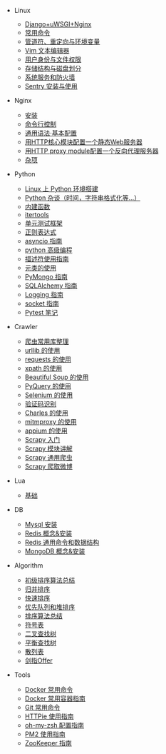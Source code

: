 * Linux
  * [Django+uWSGI+Nginx](linux/Django_uWSGI_Nginx.md)  
  * [常用命令](linux/base_command.md)  
  * [管道符、重定向与环境变量](linux/管道符、重定向与环境变量.md)  
  * [Vim 文本编辑器](linux/Vim文本编辑器.md)  
  * [用户身份与文件权限](linux/用户身份与文件权限.md)  
  * [存储结构与磁盘划分](linux/存储结构与磁盘划分.md)  
  * [系统服务和防火墙](linux/系统服务和防火墙.md)  
  * [Sentry 安装与使用](linux/sentryguide.md)  
* Nginx
  * [安装](nginx/安装.md)
  * [命令行控制](nginx/命令行控制.md)
  * [通用语法·基本配置](nginx/基本配置.md)
  * [用HTTP核心模块配置一个静态Web服务器](nginx/用HTTP核心模块配置一个静态Web服务器.md)
  * [用HTTP proxy module配置一个反向代理服务器](nginx/用HTTP_proxy_module配置一个反向代理服务器.md)
  * [杂项](nginx/杂项.md)
* Python
  * [Linux 上 Python 环境搭建](python/install_python.md)  
  * [Python 杂谈（时间，字符串格式化等...）](python/python杂谈.md)
  * [内建函数](python/内建函数.md)
  * [itertools](python/itertools.md)
  * [单元测试框架](python/单元测试框架.md)
  * [正则表达式](python/python正则表达式.md)
  * [asyncio 指南](python/asynciolearn.md)
  * [python 高级编程](python/python高级编程.md)
  * [描述符使用指南](python/descriptorhowtoguide.md)
  * [元类的使用](python/usemetaclsss.md)
  * [PyMongo 指南](python/pymongo.md)
  * [SQLAlchemy 指南](python/sqlalchemy.md)
  * [Logging 指南](python/logging_basic.md)
  * [socket 指南](python/socket.md)
  * [Pytest 笔记](python/pytest.md)

* Crawler
  * [爬虫常用库整理](crawler/爬虫常用库整理.md)
  * [urllib 的使用](crawler/baselib.md)
  * [requests 的使用](crawler/requests.md)
  * [xpath 的使用](crawler/xpath.md)
  * [Beautiful Soup 的使用](crawler/beautifulsoup.md)
  * [PyQuery 的使用](crawler/pyquery.md)
  * [Selenium 的使用](crawler/selenium.md)
  * [验证码识别](crawler/验证码识别.md)
  * [Charles 的使用](crawler/charles.md)
  * [mitmproxy 的使用](crawler/mitmproxy.md)
  * [appium 的使用](crawler/appium.md)
  * [Scrapy 入门](crawler/scrapy_first.md)
  * [Scrapy 模块讲解](crawler/scrapy_api.md)
  * [Scrapy 通用爬虫](crawler/scrapy_commn.md)
  * [Scrapy 爬取微博](crawler/scrapy_weibo.md)
* Lua
  * [基础](lua/basic.md)
* DB
  * [Mysql 安装](db/install_mysql.md)
  * [Redis 概念&安装](db/redis安装与介绍.md)
  * [Redis 通用命令和数据结构](db/redis通用命令和数据结构.md)
  * [MongoDB 概念&安装](db/mongodb_install.md)
* Algorithm
  * [初级排序算法总结](algorithm/algorithm_2.md)
  * [归并排序](algorithm/algorithm_3.md)
  * [快速排序](algorithm/algorithm_4.md)
  * [优先队列和堆排序](algorithm/algorithm_5.md)
  * [排序算法总结](algorithm/algorithm_6.md)
  * [符号表](algorithm/algorithm_7.md)
  * [二叉查找树](algorithm/algorithm_8.md)
  * [平衡查找树](algorithm/algorithm_9.md)
  * [散列表](algorithm/algorithm_10.md)
  * [剑指Offer](algorithm/剑指Offer.md)
* Tools
  * [Docker 常用命令](tools/docker常用命令.md)  
  * [Docker 常用容器指南](tools/docker常用容器指南.md)  
  * [Git 常用命令](tools/git_command.md)  
  * [HTTPie 使用指南](tools/httpie.md)  
  * [oh-my-zsh 配置指南](tools/zsh.md)  
  * [PM2 使用指南](tools/pm2.md)  
  * [ZooKeeper 指南](tools/zookeeper.md)  
